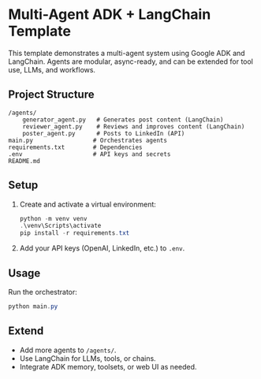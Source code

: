 # Multi-Agent ADK + LangChain Template

This template demonstrates a multi-agent system using Google ADK and LangChain. Agents are modular, async-ready, and can be extended for tool use, LLMs, and workflows.

## Project Structure
```
/agents/
    generator_agent.py   # Generates post content (LangChain)
    reviewer_agent.py    # Reviews and improves content (LangChain)
    poster_agent.py      # Posts to LinkedIn (API)
main.py                 # Orchestrates agents
requirements.txt        # Dependencies
.env                    # API keys and secrets
README.md
```

## Setup
1. Create and activate a virtual environment:
   ```powershell
   python -m venv venv
   .\venv\Scripts\activate
   pip install -r requirements.txt
   ```
2. Add your API keys (OpenAI, LinkedIn, etc.) to `.env`.

## Usage
Run the orchestrator:
```powershell
python main.py
```

## Extend
- Add more agents to `/agents/`.
- Use LangChain for LLMs, tools, or chains.
- Integrate ADK memory, toolsets, or web UI as needed.

